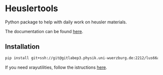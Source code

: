 # Heuslertools

Python package to help with daily work on heusler materials.

The documentation can be found [here](http://cdnep3.physik.uni-wuerzburg.de/heuslertools).

## Installation

``` bash
pip install git+ssh://git@gitlabep3.physik.uni-wuerzburg.de:2212/lus66ad/heuslertools.git
```

If you need xrayutilities, follow the istructions [here](https://xrayutilities.sourceforge.io/).

